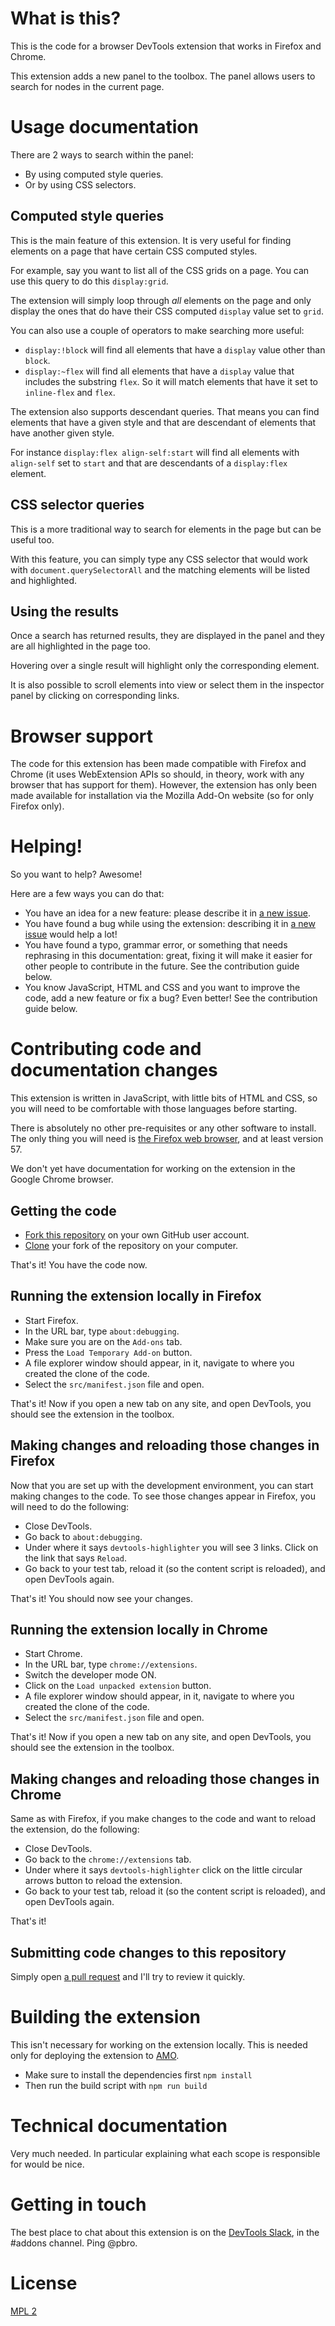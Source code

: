 # What is this?

This is the code for a browser DevTools extension that works in Firefox and Chrome.

This extension adds a new panel to the toolbox. The panel allows users to search for nodes in the current page.

# Usage documentation

There are 2 ways to search within the panel:

* By using computed style queries.
* Or by using CSS selectors.

## Computed style queries

This is the main feature of this extension. It is very useful for finding elements on a page that have certain CSS computed styles.

For example, say you want to list all of the CSS grids on a page. You can use this query to do this `display:grid`.

The extension will simply loop through *all* elements on the page and only display the ones that do have their CSS computed `display` value set to `grid`.

You can also use a couple of operators to make searching more useful:

* `display:!block` will find all elements that have a `display` value other than `block`.
* `display:~flex` will find all elements that have a `display` value that includes the substring `flex`. So it will match elements that have it set to `inline-flex` and `flex`.

The extension also supports descendant queries. That means you can find elements that have a given style and that are descendant of elements that have another given style.

For instance `display:flex align-self:start` will find all elements with `align-self` set to `start` and that are descendants of a `display:flex` element.

## CSS selector queries

This is a more traditional way to search for elements in the page but can be useful too.

With this feature, you can simply type any CSS selector that would work with `document.querySelectorAll` and the matching elements will be listed and highlighted.

## Using the results

Once a search has returned results, they are displayed in the panel and they are all highlighted in the page too.

Hovering over a single result will highlight only the corresponding element.

It is also possible to scroll elements into view or select them in the inspector panel by clicking on corresponding links.

# Browser support

The code for this extension has been made compatible with Firefox and Chrome (it uses WebExtension APIs so should, in theory, work with any browser that has support for them). However, the extension has only been made available for installation via the Mozilla Add-On website (so for only Firefox only).

# Helping!

So you want to help? Awesome!

Here are a few ways you can do that:
* You have an idea for a new feature: please describe it in [a new issue](https://github.com/captainbrosset/devtools-highlighter/issues/new).
* You have found a bug while using the extension: describing it in [a new issue](https://github.com/captainbrosset/devtools-highlighter/issues/new) would help a lot!
* You have found a typo, grammar error, or something that needs rephrasing in this documentation: great, fixing it will make it easier for other people to contribute in the future. See the contribution guide below.
* You know JavaScript, HTML and CSS and you want to improve the code, add a new feature or fix a bug? Even better! See the contribution guide below.

# Contributing code and documentation changes

This extension is written in JavaScript, with little bits of HTML and CSS, so you will need to be comfortable with those languages before starting.

There is absolutely no other pre-requisites or any other software to install. The only thing you will need is [the Firefox web browser](http://firefox.com), and at least version 57.

We don't yet have documentation for working on the extension in the Google Chrome browser.

## Getting the code

* [Fork this repository](https://help.github.com/articles/fork-a-repo/) on your own GitHub user account.
* [Clone](https://help.github.com/articles/fork-a-repo/#step-2-create-a-local-clone-of-your-fork) your fork of the repository on your computer.

That's it! You have the code now.

## Running the extension locally in Firefox

* Start Firefox.
* In the URL bar, type `about:debugging`.
* Make sure you are on the `Add-ons` tab.
* Press the `Load Temporary Add-on` button.
* A file explorer window should appear, in it, navigate to where you created the clone of the code.
* Select the `src/manifest.json` file and open.

That's it! Now if you open a new tab on any site, and open DevTools, you should see the extension in the toolbox.

## Making changes and reloading those changes in Firefox

Now that you are set up with the development environment, you can start making changes to the code. To see those changes appear in Firefox, you will need to do the following:

* Close DevTools.
* Go back to `about:debugging`.
* Under where it says `devtools-highlighter` you will see 3 links. Click on the link that says `Reload`.
* Go back to your test tab, reload it (so the content script is reloaded), and open DevTools again.

That's it! You should now see your changes.

## Running the extension locally in Chrome

* Start Chrome.
* In the URL bar, type `chrome://extensions`.
* Switch the developer mode ON.
* Click on the `Load unpacked extension` button.
* A file explorer window should appear, in it, navigate to where you created the clone of the code.
* Select the `src/manifest.json` file and open.

That's it! Now if you open a new tab on any site, and open DevTools, you should see the extension in the toolbox.

## Making changes and reloading those changes in Chrome

Same as with Firefox, if you make changes to the code and want to reload the extension, do the following:

* Close DevTools.
* Go back to the `chrome://extensions` tab.
* Under where it says `devtools-highlighter` click on the little circular arrows button to reload the extension.
* Go back to your test tab, reload it (so the content script is reloaded), and open DevTools again.

That's it!

## Submitting code changes to this repository

Simply open [a pull request](https://help.github.com/articles/creating-a-pull-request/) and I'll try to review it quickly.

# Building the extension

This isn't necessary for working on the extension locally. This is needed only for deploying the extension to [AMO](http://addons.mozilla.org/).

* Make sure to install the dependencies first `npm install`
* Then run the build script with `npm run build`

# Technical documentation

Very much needed. In particular explaining what each scope is responsible for would be nice.

# Getting in touch

The best place to chat about this extension is on the [DevTools Slack](https://devtools-html-slack.herokuapp.com/), in the #addons channel. Ping @pbro.

# License

[MPL 2](./LICENSE)
